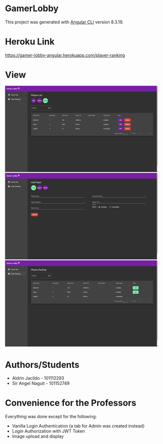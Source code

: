 # GamerLobby

This project was generated with [Angular CLI](https://github.com/angular/angular-cli) version 8.3.19.

# Heroku Link
https://gamer-lobby-angular.herokuapp.com/player-ranking

# View

![Alt text](/img/GamerLobby.png?raw=true)
![Alt text](/img/GamerLobby1.png?raw=true)
![Alt text](/img/GamerLobby2.png?raw=true)

# Authors/Students
- Aldrin Jacildo - 101112293
- Sir Angel Naguit - 101152749

# Convenience for the Professors
Everything was done except for the following:
- Vanilla Login Authentication (a tab for Admin was created instead)
- Login Authorization with JWT Token
- Image upload and display

